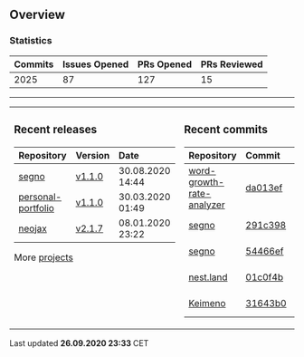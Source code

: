 ## Overview

### Statistics

<!-- statistics starts -->
| Commits | Issues Opened | PRs Opened | PRs Reviewed |
| :- | :- | :- | :- |
| 2025 | 87 | 127 | 15 |
<!-- statistics ends -->

---

<table><tr><td valign="top">

### Recent releases

<!-- recent_releases starts -->
| Repository | Version | Date |
| :- | :- | :- |
| [segno](https://github.com/Keimeno/segno) | [v1.1.0](https://github.com/Keimeno/segno/releases/tag/v1.1.0) | 30.08.2020 14:44 |
| [personal-portfolio](https://github.com/Keimeno/personal-portfolio) | [v1.1.0](https://github.com/Keimeno/personal-portfolio/releases/tag/v1.1.0) | 30.03.2020 01:49 |
| [neojax](https://github.com/Keimeno/neojax) | [v2.1.7](https://github.com/Keimeno/neojax/releases/tag/v2.1.7) | 08.01.2020 23:22 |
<!-- recent_releases ends -->

More [projects](https://github.com/Keimeno?tab=repositories)

</td><td valign="top">

### Recent commits

<!-- recent_commits starts -->
| Repository | Commit | Date |
| :- | :- | :- |      
| [word-growth-rate-analyzer](https://github.com/Keimeno/word-growth-rate-analyzer) | [da013ef](https://github.com/Keimeno/word-growth-rate-analyzer/commit/da013ef7dfb8d0dc86ca728bd3e7404192f047d8) | 15.09.2020 00:29 |
| [segno](https://github.com/Keimeno/segno) | [291c398](https://github.com/Keimeno/segno/commit/291c39846a31f0be967d5bc3c27f9258364ca74a) | 30.08.2020 14:37 |
| [segno](https://github.com/Keimeno/segno) | [54466ef](https://github.com/Keimeno/segno/commit/54466ef694259cbe5d3aeac8f6a3ed65fdea8978) | 30.08.2020 14:19 |
| [nest.land](https://github.com/nestdotland/nest.land) | [01c0f4b](https://github.com/nestdotland/nest.land/commit/01c0f4be6fe3bd09e7bc3c24974837db551fdb9d) | 27.07.2020 23:05 |
| [Keimeno](https://github.com/Keimeno/Keimeno) | [31643b0](https://github.com/Keimeno/Keimeno/commit/31643b064df739b28497bc02a967615b3c3ef5c6) | 23.07.2020 22:06 |
<!-- recent_commits ends -->

</td></tr></table>

<p>
Last updated 
<b>
<!-- last_updated starts -->
26.09.2020 23:33
<!-- last_updated ends -->
</b>
CET
</p>
